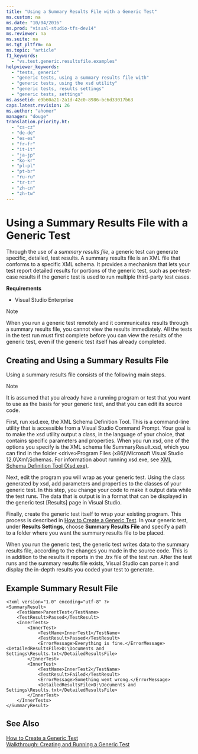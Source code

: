 ```yaml
---
title: "Using a Summary Results File with a Generic Test"
ms.custom: na
ms.date: "10/04/2016"
ms.prod: "visual-studio-tfs-dev14"
ms.reviewer: na
ms.suite: na
ms.tgt_pltfrm: na
ms.topic: "article"
f1_keywords: 
  - "vs.test.generic.resultsfile.examples"
helpviewer_keywords: 
  - "tests, generic"
  - "generic tests, using a summary results file with"
  - "generic tests, using the xsd utility"
  - "generic tests, results settings"
  - "generic tests, settings"
ms.assetid: e9b60a21-2a1d-42c0-8986-bc6d33017b63
caps.latest.revision: 26
ms.author: "ahomer"
manager: "douge"
translation.priority.ht: 
  - "cs-cz"
  - "de-de"
  - "es-es"
  - "fr-fr"
  - "it-it"
  - "ja-jp"
  - "ko-kr"
  - "pl-pl"
  - "pt-br"
  - "ru-ru"
  - "tr-tr"
  - "zh-cn"
  - "zh-tw"
---
```

# Using a Summary Results File with a Generic Test
Through the use of a *summary results file*, a generic test can generate specific, detailed, test results. A summary results file is an XML file that conforms to a specific XML schema. It provides a mechanism that lets your test report detailed results for portions of the generic test, such as per-test-case results if the generic test is used to run multiple third-party test cases.  
  
 **Requirements**  
  
-   Visual Studio Enterprise  
  
> [!NOTE]
>  When you run a generic test remotely and it communicates results through a summary results file, you cannot view the results immediately. All the tests in the test run must first complete before you can view the results of the generic test, even if the generic test itself has already completed.  
  
## Creating and Using a Summary Results File  
 Using a summary results file consists of the following main steps.  
  
> [!NOTE]
>  It is assumed that you already have a running program or test that you want to use as the basis for your generic test, and that you can edit its source code.  
  
 First, run xsd.exe, the XML Schema Definition Tool. This is a command-line utility that is accessible from a Visual Studio Command Prompt. Your goal is to make the xsd utility output a class, in the language of your choice, that contains specific parameters and properties. When you run xsd, one of the options you specify is the XML schema file SummaryResult.xsd, which you can find in the folder \<drive>Program Files (x86)\Microsoft Visual Studio 12.0\Xml\Schemas. For information about running xsd.exe, see [XML Schema Definition Tool (Xsd.exe)](../Topic/XML%20Schema%20Definition%20Tool%20\(Xsd.exe\).md).  
  
 Next, edit the program you will wrap as your generic test. Using the class generated by xsd, add parameters and properties to the classes of your generic test. In this step, you change your code to make it output data while the test runs. The data that is output is in a format that can be displayed in the generic test [Results] page in Visual Studio.  
  
 Finally, create the generic test itself to wrap your existing program. This process is described in [How to Create a Generic Test](../test/creating-an-automated-test-that-runs-an-executable-using-generic-tests.md#CreatingGenericTests_HowTo). In your generic test, under **Results Settings**, choose **Summary Results File** and specify a path to a folder where you want the summary results file to be placed.  
  
 When you run the generic test, the generic test writes data to the summary results file, according to the changes you made in the source code. This is in addition to the results it reports in the .trx file of the test run.  After the test runs and the summary results file exists, Visual Studio can parse it and display the in-depth results you coded your test to generate.  
  
## Example Summary Result File  
  
```  
<?xml version="1.0" encoding="utf-8" ?>  
<SummaryResult>  
    <TestName>ParentTest</TestName>  
    <TestResult>Passed</TestResult>  
    <InnerTests>  
        <InnerTest>  
            <TestName>InnerTest1</TestName>  
            <TestResult>Passed</TestResult>  
            <ErrorMessage>Everything is fine.</ErrorMessage>  
<DetailedResultsFile>D:\Documents and Settings\Results.txt</DetailedResultsFile>  
        </InnerTest>  
        <InnerTest>  
            <TestName>InnerTest2</TestName>  
            <TestResult>Failed</TestResult>  
            <ErrorMessage>Something went wrong.</ErrorMessage>  
            <DetailedResultsFile>D:\Documents and Settings\Results.txt</DetailedResultsFile>  
        </InnerTest>  
    </InnerTests>  
</SummaryResult>  
```  
  
## See Also  
 [How to Create a Generic Test](../test/creating-an-automated-test-that-runs-an-executable-using-generic-tests.md#CreatingGenericTests_HowTo)   
 [Walkthrough: Creating and Running a Generic Test](../test/walkthrough--creating-and-running-a-generic-test.md)